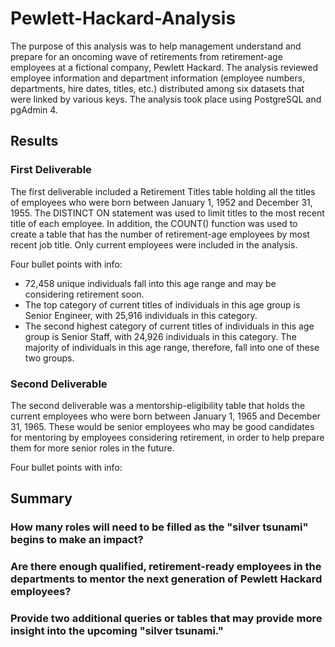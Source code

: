 # Pewlett-Hackard-Analysis

The purpose of this analysis was to help management understand and prepare for an oncoming wave of retirements from retirement-age employees at a fictional company, Pewlett Hackard. The analysis reviewed employee information and department information (employee numbers, departments, hire dates, titles, etc.) distributed among six datasets that were linked by various keys. The analysis took place using PostgreSQL and pgAdmin 4.

## Results

### First Deliverable

The first deliverable included a Retirement Titles table holding all the titles of employees who were born between January 1, 1952 and December 31, 1955. The DISTINCT ON statement was used to limit titles to the most recent title of each employee. In addition, the COUNT() function was used to create a table that has the number of retirement-age employees by most recent job title. Only current employees were included in the analysis.

Four bullet points with info:
- 72,458 unique individuals fall into this age range and may be considering retirement soon.
- The top category of current titles of individuals in this age group is Senior Engineer, with 25,916 individuals in this category.
- The second highest category of current titles of individuals in this age group is Senior Staff, with 24,926 individuals in this category. The majority of individuals in this age range, therefore, fall into one of these two groups.


### Second Deliverable

The second deliverable was a mentorship-eligibility table that holds the current employees who were born between January 1, 1965 and December 31, 1965. These would be senior employees who may be good candidates for mentoring by employees considering retirement, in order to help prepare them for more senior roles in the future.

Four bullet points with info:


## Summary

### How many roles will need to be filled as the "silver tsunami" begins to make an impact?

### Are there enough qualified, retirement-ready employees in the departments to mentor the next generation of Pewlett Hackard employees?


### Provide two additional queries or tables that may provide more insight into the upcoming "silver tsunami."
